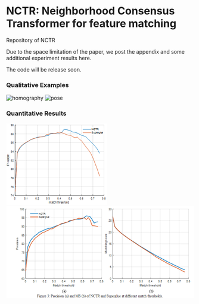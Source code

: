 # NCTR: Neighborhood Consensus Transformer for feature matching
Repository of NCTR

Due to the space limitation of the paper, we post the appendix and some additional experiment results here.

The code will be release soon.

### Qualitative Examples

![homography](png/homo_compare.png)
![pose](png/pose_compare.png)

### Quantitative Results

![homography](png/homography.png)
![pose](png/pose.png)

